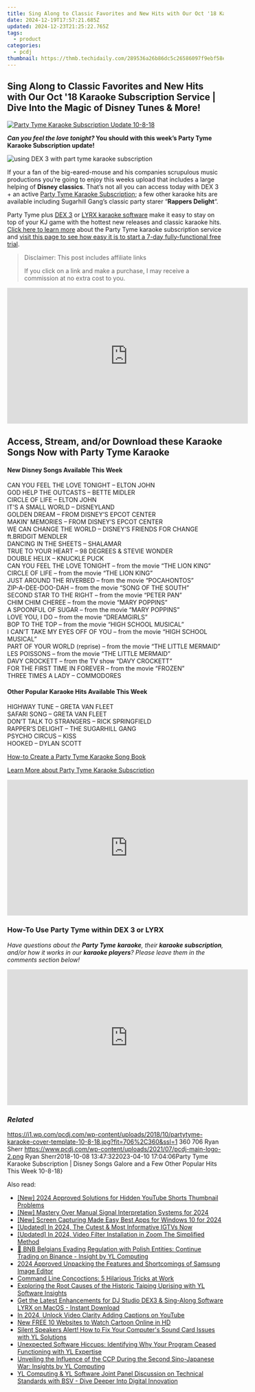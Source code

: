 ```yaml
---
title: Sing Along to Classic Favorites and New Hits with Our Oct '18 Karaoke Subscription Service | Dive Into the Magic of Disney Tunes & More!
date: 2024-12-19T17:57:21.685Z
updated: 2024-12-23T21:25:22.765Z
tags:
  - product
categories:
  - pcdj
thumbnail: https://thmb.techidaily.com/289536a26b86dc5c26586097f9ebf58e81d35aa537c61d20d15b54d1edc660b4.jpg
---
```


## Sing Along to Classic Favorites and New Hits with Our Oct '18 Karaoke Subscription Service | Dive Into the Magic of Disney Tunes & More!

[![Party Tyme Karaoke Subscription Update 10-8-18](https://i1.wp.com/pcdj.com/wp-content/uploads/2018/10/partytyme-karaoke-cover-template-10-8-18.jpg?resize=706%2C321&ssl=1)](https://i1.wp.com/pcdj.com/wp-content/uploads/2018/10/partytyme-karaoke-cover-template-10-8-18.jpg?fit=706%2C360&ssl=1 "Party Tyme Karaoke Subscription Update 10-8-18")

**_Can you feel the love tonight?_ You should with this week’s Party Tyme Karaoke Subscription update!**

![using DEX 3 with part tyme karaoke subscription](https://i1.wp.com/pcdj.com/wp-content/uploads/2018/10/43243395_10217932730167660_1694448779631001600_n.jpg?fit=300%2C225&ssl=1 "using DEX 3 with part tyme karaoke subscription")

If your a fan of the big-eared-mouse and his companies scrupulous music productions you’re going to enjoy this weeks upload that includes a large helping of **Disney classics**. That’s not all you can access today with DEX 3 + an active [Party Tyme Karaoke Subscription](https://tools.techidaily.com/pcdj/products/); a few other karaoke hits are available including Sugarhill Gang’s classic party starer “**Rappers Delight**“.

Party Tyme plus [DEX 3](https://tools.techidaily.com/pcdj/products/) or [LYRX karaoke software](http://www.lyrxkaraoke.com/) make it easy to stay on top of your KJ game with the hottest new releases and classic karaoke hits. [Click here to learn more](https://tools.techidaily.com/pcdj/products/) about the Party Tyme karaoke subscription service and [visit this page to see how easy it is to start a 7-day fully-functional free trial](https://tools.techidaily.com/pcdj/products/).

>  Disclaimer: This post includes affiliate links
>
>  If you click on a link and make a purchase, I may receive a commission at no extra cost to you.
>

<!-- affiliate ads begin -->
<iframe width="560" height="315" src="https://www.youtube.com/embed/AcAYRX0cwwA?si=DxqWU39vqksZbe1s" title="YouTube video player" frameborder="0" allow="accelerometer; autoplay; clipboard-write; encrypted-media; gyroscope; picture-in-picture; web-share" referrerpolicy="strict-origin-when-cross-origin" allowfullscreen></iframe>
<!-- affiliate ads end -->

## Access, Stream, and/or Download these Karaoke Songs Now with Party Tyme Karaoke

#### **New Disney Songs Available This Week**

CAN YOU FEEL THE LOVE TONIGHT – ELTON JOHN  
GOD HELP THE OUTCASTS – BETTE MIDLER  
CIRCLE OF LIFE – ELTON JOHN  
IT’S A SMALL WORLD – DISNEYLAND  
GOLDEN DREAM – FROM DISNEY’S EPCOT CENTER  
MAKIN’ MEMORIES – FROM DISNEY’S EPCOT CENTER  
WE CAN CHANGE THE WORLD – DISNEY’S FRIENDS FOR CHANGE ft.BRIDGIT MENDLER  
DANCING IN THE SHEETS – SHALAMAR  
TRUE TO YOUR HEART – 98 DEGREES & STEVIE WONDER  
DOUBLE HELIX – KNUCKLE PUCK  
CAN YOU FEEL THE LOVE TONIGHT – from the movie “THE LION KING”  
CIRCLE OF LIFE – from the movie “THE LION KING”  
JUST AROUND THE RIVERBED – from the movie “POCAHONTOS”  
ZIP-A-DEE-DOO-DAH – from the movie “SONG OF THE SOUTH”  
SECOND STAR TO THE RIGHT – from the movie “PETER PAN”  
CHIM CHIM CHEREE – from the movie “MARY POPPINS”  
A SPOONFUL OF SUGAR – from the movie “MARY POPPINS”  
LOVE YOU, I DO – from the movie “DREAMGIRLS”  
BOP TO THE TOP – from the movie “HIGH SCHOOL MUSICAL”  
I CAN’T TAKE MY EYES OFF OF YOU – from the movie “HIGH SCHOOL MUSICAL”  
PART OF YOUR WORLD (reprise) – from the movie “THE LITTLE MERMAID”  
LES POISSONS – from the movie “THE LITTLE MERMAID”  
DAVY CROCKETT – from the TV show “DAVY CROCKETT”  
FOR THE FIRST TIME IN FOREVER – from the movie “FROZEN”  
THREE TIMES A LADY – COMMODORES

#### **Other Popular Karaoke Hits Available This Week**

HIGHWAY TUNE – GRETA VAN FLEET  
SAFARI SONG – GRETA VAN FLEET  
DON’T TALK TO STRANGERS – RICK SPRINGFIELD  
RAPPER’S DELIGHT – THE SUGARHILL GANG  
PSYCHO CIRCUS – KISS  
HOOKED – DYLAN SCOTT

[How-to Create a Party Tyme Karaoke Song Book](https://tools.techidaily.com/pcdj/products/)

[Learn More about Party Tyme Karaoke Subscription](https://tools.techidaily.com/pcdj/products/)

<!-- affiliate ads begin -->
<iframe width="560" height="315" src="https://www.youtube.com/embed/zWYVKFk3yPQ?si=Yu7xsjIYgRiq8zHk" title="YouTube video player" frameborder="0" allow="accelerometer; autoplay; clipboard-write; encrypted-media; gyroscope; picture-in-picture; web-share" referrerpolicy="strict-origin-when-cross-origin" allowfullscreen></iframe>
<!-- affiliate ads end -->

### How-To Use Party Tyme within DEX 3 or LYRX

_Have questions about the **Party Tyme** **karaoke**, their **karaoke subscription**, and/or how it works in our **karaoke players**?_ 
_Please leave them in the comments section below!_

<!-- affiliate ads begin -->
<iframe width="560" height="315" src="https://www.youtube.com/embed/oeSN3u4fO9M?si=Ua3Hzcil6u6akDgY" title="YouTube video player" frameborder="0" allow="accelerometer; autoplay; clipboard-write; encrypted-media; gyroscope; picture-in-picture; web-share" referrerpolicy="strict-origin-when-cross-origin" allowfullscreen></iframe>
<!-- affiliate ads end -->

### _Related_

https://i1.wp.com/pcdj.com/wp-content/uploads/2018/10/partytyme-karaoke-cover-template-10-8-18.jpg?fit=706%2C360&ssl=1 360 706 Ryan Sherr https://www.pcdj.com/wp-content/uploads/2021/07/pcdj-main-logo-2.png Ryan Sherr2018-10-08 13:47:322023-04-10 17:04:06Party Tyme Karaoke Subscription | Disney Songs Galore and a Few Other Popular Hits This Week 10-8-18}

<ins class="adsbygoogle"
     style="display:block"
     data-ad-format="autorelaxed"
     data-ad-client="ca-pub-7571918770474297"
     data-ad-slot="1223367746"></ins>

<ins class="adsbygoogle"
     style="display:block"
     data-ad-client="ca-pub-7571918770474297"
     data-ad-slot="8358498916"
     data-ad-format="auto"
     data-full-width-responsive="true"></ins>

<span class="atpl-alsoreadstyle">Also read:</span>
<div><ul>
<li><a href="https://youtube-web.techidaily.com/024-approved-solutions-for-hidden-youtube-shorts-thumbnail-problems/"><u>[New] 2024 Approved Solutions for Hidden YouTube Shorts Thumbnail Problems</u></a></li>
<li><a href="https://fox-http.techidaily.com/new-mastery-over-manual-signal-interpretation-systems-for-2024/"><u>[New] Mastery Over Manual Signal Interpretation Systems for 2024</u></a></li>
<li><a href="https://screen-mirroring-recording.techidaily.com/new-screen-capturing-made-easy-best-apps-for-windows-10-for-2024/"><u>[New] Screen Capturing Made Easy Best Apps for Windows 10 for 2024</u></a></li>
<li><a href="https://instagram-clips.techidaily.com/updated-in-2024-the-cutest-and-most-informative-igtvs-now/"><u>[Updated] In 2024, The Cutest & Most Informative IGTVs Now</u></a></li>
<li><a href="https://fox-hovers.techidaily.com/updated-in-2024-video-filter-installation-in-zoom-the-simplified-method/"><u>[Updated] In 2024, Video Filter Installation in Zoom The Simplified Method</u></a></li>
<li><a href="https://win-hot.techidaily.com/bnb-belgians-evading-regulation-with-polish-entities-continue-trading-on-binance-insight-by-yl-computing/"><u>🚨 BNB Belgians Evading Regulation with Polish Entities: Continue Trading on Binance - Insight by YL Computing</u></a></li>
<li><a href="https://fox-access.techidaily.com/2024-approved-unpacking-the-features-and-shortcomings-of-samsung-image-editor/"><u>2024 Approved Unpacking the Features and Shortcomings of Samsung Image Editor</u></a></li>
<li><a href="https://win11-tips.techidaily.com/command-line-concoctions-5-hilarious-tricks-at-work/"><u>Command Line Concoctions: 5 Hilarious Tricks at Work</u></a></li>
<li><a href="https://win-hot.techidaily.com/exploring-the-root-causes-of-the-historic-taiping-uprising-with-yl-software-insights/"><u>Exploring the Root Causes of the Historic Taiping Uprising with YL Software Insights</u></a></li>
<li><a href="https://win-hot.techidaily.com/get-the-latest-enhancements-for-dj-studio-dex3-and-sing-along-software-lyrx-on-macos-instant-download/"><u>Get the Latest Enhancements for DJ Studio DEX3 & Sing-Along Software LYRX on MacOS - Instant Download</u></a></li>
<li><a href="https://youtube-sure.techidaily.com/24-unlock-video-clarity-adding-captions-on-youtube/"><u>In 2024, Unlock Video Clarity Adding Captions on YouTube</u></a></li>
<li><a href="https://meme-emoji.techidaily.com/new-free-10-websites-to-watch-cartoon-online-in-hd/"><u>New FREE 10 Websites to Watch Cartoon Online in HD</u></a></li>
<li><a href="https://win-hot.techidaily.com/silent-speakers-alert-how-to-fix-your-computers-sound-card-issues-with-yl-solutions/"><u>Silent Speakers Alert! How to Fix Your Computer's Sound Card Issues with YL Solutions</u></a></li>
<li><a href="https://win-hot.techidaily.com/unexpected-software-hiccups-identifying-why-your-program-ceased-functioning-with-yl-expertise/"><u>Unexpected Software Hiccups: Identifying Why Your Program Ceased Functioning with YL Expertise</u></a></li>
<li><a href="https://win-hot.techidaily.com/unveiling-the-influence-of-the-ccp-during-the-second-sino-japanese-war-insights-by-yl-computing/"><u>Unveiling the Influence of the CCP During the Second Sino-Japanese War: Insights by YL Computing</u></a></li>
<li><a href="https://win-hot.techidaily.com/yl-computing-and-yl-software-joint-panel-discussion-on-technical-standards-with-bsv-dive-deeper-into-digital-innovation/"><u>YL Computing & YL Software Joint Panel Discussion on Technical Standards with BSV - Dive Deeper Into Digital Innovation</u></a></li>
</ul></div>

